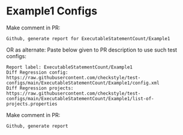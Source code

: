 # Example1 Configs
Make comment in PR:
```
Github, generate report for ExecutableStatementCount/Example1
```
OR as alternate:
Paste below given to PR description to use such test configs:
```
Report label: ExecutableStatementCount/Example1
Diff Regression config: https://raw.githubusercontent.com/checkstyle/test-configs/main/ExecutableStatementCount/Example1/config.xml
Diff Regression projects: https://raw.githubusercontent.com/checkstyle/test-configs/main/ExecutableStatementCount/Example1/list-of-projects.properties
```
Make comment in PR:
```
Github, generate report
```
